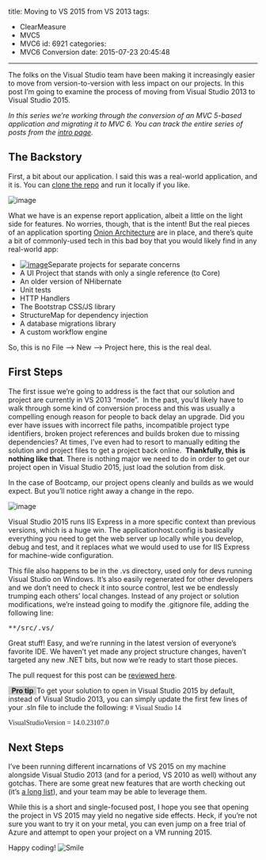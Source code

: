 title: Moving to VS 2015 from VS 2013
tags:
  - ClearMeasure
  - MVC5
  - MVC6
id: 6921
categories:
  - MVC6 Conversion
date: 2015-07-23 20:45:48
---

The folks on the Visual Studio team have been making it increasingly easier to move from version-to-version with less impact on our projects. In this post I’m going to examine the process of moving from Visual Studio 2013 to Visual Studio 2015.

_In this series we’re working through the conversion of an MVC 5-based application and migrating it to MVC 6\. You can track the entire series of posts from the _[_intro page_](http://jameschambers.com/2015/07/upgrading-a-real-world-mvc-5-application-to-mvc-6/)_._

## The Backstory

First, a bit about our application. I said this was a real-world application, and it is. You can [clone the repo](https://github.com/ClearMeasureLabs/ClearMeasureBootcamp) and run it locally if you like.

![image](http://jameschambers.com/wp-content/uploads/2015/07/image10.png "image")

What we have is an expense report application, albeit a little on the light side for features. No worries, though, that is the intent! But the real pieces of an application sporting [Onion Architecture](http://jeffreypalermo.com/blog/the-onion-architecture-part-1/) are in place, and there’s quite a bit of commonly-used tech in this bad boy that you would likely find in any real-world app:

*   [![image](http://jameschambers.com/wp-content/uploads/2015/07/image_thumb4.png "image")](http://jameschambers.com/wp-content/uploads/2015/07/image11.png)Separate projects for separate concerns
*   A UI Project that stands with only a single reference (to Core)
*   An older version of NHibernate
*   Unit tests
*   HTTP Handlers
*   The Bootstrap CSS/JS library
*   StructureMap for dependency injection
*   A database migrations library
*   A custom workflow engine

So, this is no File –&gt; New –&gt; Project here, this is the real deal.

## First Steps

The first issue we’re going to address is the fact that our solution and project are currently in VS 2013 “mode”.&nbsp; In the past, you’d likely have to walk through some kind of conversion process and this was usually a compelling enough reason for people to back delay an upgrade. Did you ever have issues with incorrect file paths, incompatible project type identifiers, broken project references and builds broken due to missing dependencies? At times, I’ve even had to resort to manually editing the solution and project files to get a project back online.&nbsp; **Thankfully, this is nothing like that**. There is nothing major we need to do in order to get our project open in Visual Studio 2015, just load the solution from disk.

In the case of Bootcamp, our project opens cleanly and builds as we would expect. But you’ll notice right away a change in the repo.

![image](http://jameschambers.com/wp-content/uploads/2015/07/image12.png "image")

Visual Studio 2015 runs IIS Express in a more specific context than previous versions, which is a huge win. The applicationhost.config is basically everything you need to get the web server up locally while you develop, debug and test, and it replaces what we would used to use for IIS Express for machine-wide configuration.

This file also happens to be in the .vs directory, used only for devs running Visual Studio on Windows. It’s also easily regenerated for other developers and we don’t need to check it into source control, lest we be endlessly trumping each others’ local changes. Instead of any project or solution modifications, we’re instead going to modify the .gitignore file, adding the following line:

<pre class="csharpcode">**/src/.vs/</pre>

Great stuff! Easy, and we’re running in the latest version of everyone’s favorite IDE. We haven’t yet made any project structure changes, haven’t targeted any new .NET bits, but now we’re ready to start those pieces.

The pull request for this post can be [reviewed here](https://github.com/ClearMeasureLabs/ClearMeasureBootcamp/pull/10).

**<font style="background-color: rgb(204, 204, 204);">&nbsp; Pro tip&nbsp; </font>** To get your solution to open in Visual Studio 2015 by default, instead of Visual Studio 2013, you can simply update the first few lines of your .sln file to include the following: 
 <font face="Lucida Console"># Visual Studio 14

VisualStudioVersion = 14.0.23107.0</font>

## Next Steps

I’ve been running different incarnations of VS 2015 on my machine alongside Visual Studio 2013 (and for a period, VS 2010 as well) without any gotchas. There are some great new features that are worth checking out (it’s [a long list](https://www.visualstudio.com/en-us/news/vs2015-vs.aspx)), and your team may be able to leverage them.

While this is a short and single-focused post, I hope you see that opening the project in VS 2015 may yield no negative side effects. Heck, if you’re not sure you want to try it on your metal, you can even jump on a free trial of Azure and attempt to open your project on a VM running 2015.

Happy coding! ![Smile](http://jameschambers.com/wp-content/uploads/2015/07/wlEmoticon-smile2.png)
